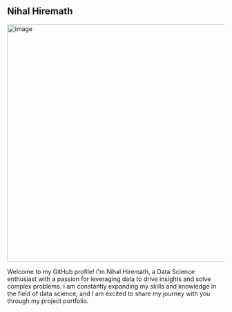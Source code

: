 **Nihal Hiremath**
-----------------------------------------------------------------------------------------------------------------------------------------------------------------------------------------------------------------------
<img width="982" height="552" alt="image" src="https://github.com/user-attachments/assets/e4244932-00f7-4908-bf99-2e0701007d69" />

Welcome to my GitHub profile! I'm Nihal Hiremath, a Data Science enthusiast with a passion for leveraging data to drive insights and solve complex problems. I am constantly expanding my skills and knowledge in the field of data science, and I am excited to share my journey with you through my project portfolio.
